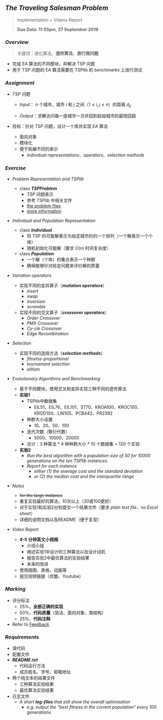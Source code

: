 ## *The Traveling Salesman Problem*

> Implementation + Videos Report
>
> **Due Data: 11:55pm, 27 September 2019**



### *Overview*

> 关键词：进化算法、**遗传算法**、**旅行商问题**

- 完成 EA 算法的不同模块，并解决 TSP 问题
- 用于 TSP 问题的 EA 算法需要在 TSPlib 的 *benchmarks*  上进行测试



### *Assignment*

- *TSP* 问题

  - *Input*： $n$ 个城市，城市 $i$ 和 $j$ 之间（$1 \leq i,j \leq n$）的距离 $d_{ij}$

  - *Output*：求解访问每一座城市一次并回到起始城市的最短回路

- 目标：针对 *TSP* 问题，设计一个库并实现 *EA* 算法

  - 面向对象
  - 模块化
  - 便于拓展不同的表示
    - *individual representations*、*operators*、*selection methods*



### *Exercise*

- *Problem Representation and  TSPlib*
  - class ***TSPProblem***
    - *TSP* 问题表示
    - 参考 *TSPlib* 中相关文件
    - [the problem files](http://www.iwr.uni-heidelberg.de/groups/comopt/software/TSPLIB95/tsp/)
    - [more information](http://comopt.ifi.uni-heidelberg.de/software/TSPLIB95/)

- *Individual and Population Representation*
  - class ***Individual***
    - 将 TSP 的可能解表示为给定城市的的一个排列（一个解表示一个个体）
    - 随机初始化可能解（要求 $O(n)$ 时间复杂度）
  - class ***Population***
    - 一个解（个体）的集合表示一个种群
    - 确保能够针对给定问题来评价解的质量
- *Variation operators*
  - 实现不同的变异算子（***mutation operators***）
    - *insert*
    - *swap*
    - *inversion*
    -  *scramble*
  - 实现不同的交叉算子（***crossover operators***）
    - *Order Crossover*
    - *PMX Crossover*
    - *Cy-cle Crossover*
    - *Edge Recombination*

- *Selection*
  - 实现不同的选择方法（***selection methods***）
    - *fitnetss-proportional*
    - *tournament selection*
    - *elitism*
- *Evolutionary Algorithms and Benchmarking*
  - 基于不同模块，使用交叉和变异实现三种不同的遗传算法
  - **实验1**
    - TSPlib中数据集
      - EIL51、EIL76、EIL101、ST70、KROA100、KROC100、KROD100、LIN105、PCB442、PR2392
    - 种群大小设置
      - 10、20、50、100
    - 迭代次数（繁衍代数）
      - 5000、10000、20000
    - 总计：3 种算法 * 4 种种群大小 * 10 个数据集 = 120 个实验
  - **实验2**
    - *Run the best algorithm with a population size of 50 for 10000 generations on the ten TSPlib instances.*
    - *Report for each instance*
      - *either (1) the average cost and the standard deviation*
      - *or (2) the median cost and the interquartile range*
- *Notes*
  - ~~for the large instance~~
  - 重复实验最好的算法，10次以上（30或100更好）
  - 对于实验1和实验2分别提交一个结果文件（要求 *plain text file，no Excel sheet*）
  - 详细的说明文档以及README（便于复现）

- *Video Report*

  - **4-5 分钟英文小视频**
    - 介绍小组
    - 阐述实验1中设计的三种算法以及设计动机
    - 报告实验2中最优算法的实验结果
    - 未来的改进
  - 使用插图、表格、动画等
  - 提交视频链接（优酷、Youtube）

  

### *Marking*

- 评分标注
  - 25%，**全部正确的实现**
  - 50%，**代码质量**（简洁、面向对象、类结构）
  - 25%、**代码注释**
- Refer to [Feedback](https://cs.adelaide.edu.au/~markus/teaching/feedback.txt)



### *Requirements*

- 源代码
- 配置文件
- ***README.txt***
  - 代码运行方法
  - 成员姓名、学号、邮箱地址
- 两个纯文本的结果文件
  - 三种算法实验结果
  - 最优算法实验结果
- 日志文件
  - *A short **log-files** that still show the overall optimisation*
    - *e.g. output the "best fitness in the current population" every 100 generations*